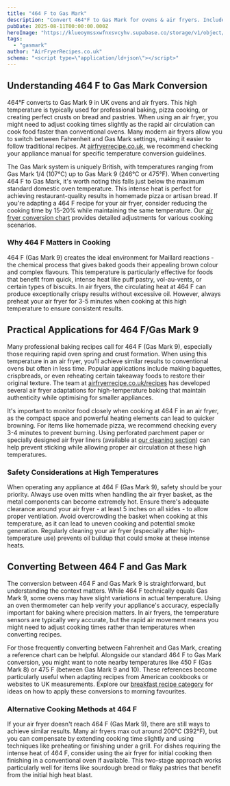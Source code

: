 ```yaml
---
title: "464 F to Gas Mark"
description: "Convert 464°F to Gas Mark for ovens & air fryers. Includes baking tips, UK conversions, and how to adjust recipes for perfect results every time."
pubDate: 2025-08-11T00:00:00.000Z
heroImage: "https://klueoymssxwfnxsvcyhv.supabase.co/storage/v1/object/public/md/464-f-to-gas-mark-32dfeca6.png"
tags:
  - "gasmark"
author: "AirFryerRecipes.co.uk"
schema: "<script type=\"application/ld+json\"></script>"
---
```


<h2>Understanding 464 F to Gas Mark Conversion</h2>
<p>464°F converts to Gas Mark 9 in UK ovens and air fryers. This high temperature is typically used for professional baking, pizza cooking, or creating perfect crusts on bread and pastries. When using an air fryer, you might need to adjust cooking times slightly as the rapid air circulation can cook food faster than conventional ovens. Many modern air fryers allow you to switch between Fahrenheit and Gas Mark settings, making it easier to follow traditional recipes. At <a href=https://www.airfryerrecipe.co.uk>airfryerrecipe.co.uk</a>, we recommend checking your appliance manual for specific temperature conversion guidelines.</p>

<p>The Gas Mark system is uniquely British, with temperatures ranging from Gas Mark 1/4 (107°C) up to Gas Mark 9 (246°C or 475°F). When converting 464 F to Gas Mark, it's worth noting this falls just below the maximum standard domestic oven temperature. This intense heat is perfect for achieving restaurant-quality results in homemade pizza or artisan bread. If you're adapting a 464 F recipe for your air fryer, consider reducing the cooking time by 15-20% while maintaining the same temperature. Our <a href=https://www.airfryerrecipe.co.uk/air-fryer-conversion-chart>air fryer conversion chart</a> provides detailed adjustments for various cooking scenarios.</p>

<h3>Why 464 F Matters in Cooking</h3>
<p>464 F (Gas Mark 9) creates the ideal environment for Maillard reactions - the chemical process that gives baked goods their appealing brown colour and complex flavours. This temperature is particularly effective for foods that benefit from quick, intense heat like puff pastry, vol-au-vents, or certain types of biscuits. In air fryers, the circulating heat at 464 F can produce exceptionally crispy results without excessive oil. However, always preheat your air fryer for 3-5 minutes when cooking at this high temperature to ensure consistent results.</p>

<h2>Practical Applications for 464 F/Gas Mark 9</h2>
<p>Many professional baking recipes call for 464 F (Gas Mark 9), especially those requiring rapid oven spring and crust formation. When using this temperature in an air fryer, you'll achieve similar results to conventional ovens but often in less time. Popular applications include making baguettes, crispbreads, or even reheating certain takeaway foods to restore their original texture. The team at <a href=https://www.airfryerrecipe.co.uk/recipes>airfryerrecipe.co.uk/recipes</a> has developed several air fryer adaptations for high-temperature baking that maintain authenticity while optimising for smaller appliances.</p>

<p>It's important to monitor food closely when cooking at 464 F in an air fryer, as the compact space and powerful heating elements can lead to quicker browning. For items like homemade pizza, we recommend checking every 3-4 minutes to prevent burning. Using perforated parchment paper or specially designed air fryer liners (available at <a href=https://www.airfryerrecipe.co.uk/air-fryer-cleaner>our cleaning section</a>) can help prevent sticking while allowing proper air circulation at these high temperatures.</p>

<h3>Safety Considerations at High Temperatures</h3>
<p>When operating any appliance at 464 F (Gas Mark 9), safety should be your priority. Always use oven mitts when handling the air fryer basket, as the metal components can become extremely hot. Ensure there's adequate clearance around your air fryer - at least 5 inches on all sides - to allow proper ventilation. Avoid overcrowding the basket when cooking at this temperature, as it can lead to uneven cooking and potential smoke generation. Regularly cleaning your air fryer (especially after high-temperature use) prevents oil buildup that could smoke at these intense heats.</p>

<h2>Converting Between 464 F and Gas Mark</h2>
<p>The conversion between 464 F and Gas Mark 9 is straightforward, but understanding the context matters. While 464 F technically equals Gas Mark 9, some ovens may have slight variations in actual temperature. Using an oven thermometer can help verify your appliance's accuracy, especially important for baking where precision matters. In air fryers, the temperature sensors are typically very accurate, but the rapid air movement means you might need to adjust cooking times rather than temperatures when converting recipes.</p>

<p>For those frequently converting between Fahrenheit and Gas Mark, creating a reference chart can be helpful. Alongside our standard 464 F to Gas Mark conversion, you might want to note nearby temperatures like 450 F (Gas Mark 8) or 475 F (between Gas Mark 9 and 10). These references become particularly useful when adapting recipes from American cookbooks or websites to UK measurements. Explore our <a href=https://www.airfryerrecipe.co.uk/recipe-category/Breakfast>breakfast recipe category</a> for ideas on how to apply these conversions to morning favourites.</p>

<h3>Alternative Cooking Methods at 464 F</h3>
<p>If your air fryer doesn't reach 464 F (Gas Mark 9), there are still ways to achieve similar results. Many air fryers max out around 200°C (392°F), but you can compensate by extending cooking time slightly and using techniques like preheating or finishing under a grill. For dishes requiring the intense heat of 464 F, consider using the air fryer for initial cooking then finishing in a conventional oven if available. This two-stage approach works particularly well for items like sourdough bread or flaky pastries that benefit from the initial high heat blast.</p>
